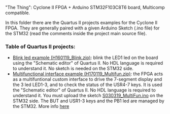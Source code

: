 

"The Thing": Cyclone II FPGA + Arduino STM32F103C8T6 board, Multicomp compatible.

In this folder there are the Quartus II projects examples for the Cyclone II FPGA. 
They are generally paired with a given Arduino Sketch (.ino file) for the STM32 (read the comments inside the project main source file).


### Table of Quartus II projects:
* [Blink led example (H160119_Blink.zip)](https://github.com/SuperFabius/The-Thing-FPGA-STM32/blob/master/QuartusII%20Project/H160119_Blinks.zip):
blink the LED1 led on the board using the "Schematic editor" of Quartus II. No HDL language is required to understand it. No sketch is needed on the STM32 side.
* [Multifunctional interface example (H170119_Multifun.zip)](https://github.com/SuperFabius/The-Thing-FPGA-STM32/blob/master/QuartusII%20Project/H170119_Multifun.zip):
the FPGA acts as a multifuntional custom interface to drive the 7-segment display and the 3 led LED1-3, and to check the status of the USR4-7 keys. It is used the "Schematic editor" of Quartus II. No HDL language is required to understand it. You must upload the sketch [S030319_MultiFun.ino](https://github.com/SuperFabius/The-Thing-FPGA-STM32/blob/master/STM32%20Sketch/S030319_MultiFun.ino) on the STM32 side. The BUT and USR1-3 keys and the PB1 led are managed by the STM32. More info [here](https://hackaday.io/project/163683-the-thing-fpga-stm32/log/160209-multi-functional-displayledskeys-custom-controller-project-example)
